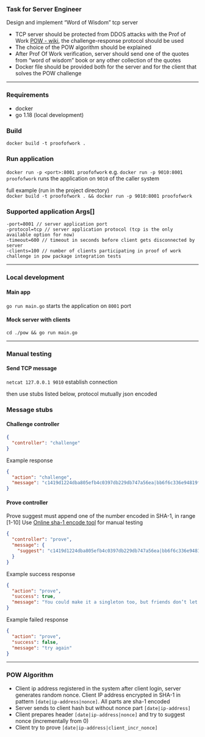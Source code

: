 ### Task for Server Engineer

Design and implement “Word of Wisdom” tcp server

- TCP server should be protected from DDOS attacks with the Prof of
  Work [POW - wiki](https://en.wikipedia.org/wiki/Proof_of_work),
  the challenge-response protocol should be used
- The choice of the POW algorithm should be explained
- After Prof Of Work verification, server should send one of the quotes from “word of wisdom” book or any other
  collection of the quotes
- Docker file should be provided both for the server and for the client that solves the POW challenge

---

### Requirements

* docker
* go 1.18 (local development)

### Build

`docker build -t proofofwork .`

### Run application

`docker run -p <port>:8001 proofofwork`
e.g.
`docker run -p 9010:8001 proofofwork` runs the application on `9010` of the caller system

full example (run in the project directory)  
`docker build -t proofofwork . && docker run -p 9010:8001 proofofwork`

### Supported application Args[]

```
-port=8001 // server application port
-protocol=tcp // server application protocol (tcp is the only available option for now)
-timeout=600 // timeout in seconds before client gets disconnected by server
-clients=100 // number of clients participating in proof of work challenge in pow package integration tests
```

---

### Local development

#### Main app

`go run main.go` starts the application on `8001` port

#### Mock server with clients

`cd ./pow && go run main.go`

---

### Manual testing

#### Send TCP message

`netcat 127.0.0.1 9010` establish connection

then use stubs listed below, protocol mutually json encoded

### Message stubs

#### Challenge controller

```json
{
  "controller": "challenge"
}
```

Example response

```json
{
  "action": "challenge",
  "message": "c1419d1224dba805efb4c0397db229db747a56ea|bb6f6c336e94819f99a64b8ab3b03161a298be43"
}
```

#### Prove controller

Prove suggest must append one of the number encoded in SHA-1, in range [1-10]
Use [Online sha-1 encode tool](http://www.sha1-online.com/) for manual testing

```json
{
  "controller": "prove",
  "message": {
    "suggest": "c1419d1224dba805efb4c0397db229db747a56ea|bb6f6c336e94819f99a64b8ab3b03161a298be43|c1419d1224dba805efb4c0397db229db747a56ea"
  }
}
```

Example success response

```json
{
  "action": "prove",
  "success": true,
  "message": "You could make it a singleton too, but friends don’t let friends create singletons.\" ― Robert Nystrom"
}
```

Example failed response

```json
{
  "action": "prove",
  "success": false,
  "message": "try again"
}
```

---

### POW Algorithm

* Client ip address registered in the system after client login, server generates random nonce. Client IP address
  encrypted in SHA-1 in pattern `[date|ip-address|nonce]`. All parts are sha-1 encoded
* Server sends to client hash but without nonce part `[date|ip-address]`
* Client prepares header `[date|ip-address|nonce]` and try to suggest nonce (incrementally from 0)
* Client try to prove `[date|ip-address|client_incr_nonce]`